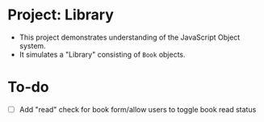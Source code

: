 # Project: Library
- This project demonstrates understanding of the JavaScript Object system.
- It simulates a "Library" consisting of `Book` objects.

# To-do
- [ ] Add "read" check for book form/allow users to toggle book read status